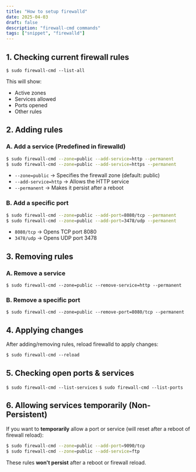 ```yaml
---
title: "How to setup firewalld"
date: 2025-04-03
draft: false
description: "firewall-cmd commands"
tags: ["snippet", "firewalld"]
---
```


## 1. Checking current firewall rules

`$ sudo firewall-cmd --list-all`

This will show:

- Active zones
- Services allowed
- Ports opened
- Other rules

## 2. Adding rules

### A. Add a service (Predefined in firewalld) 

```sh
$ sudo firewall-cmd --zone=public --add-service=http --permanent
$ sudo firewall-cmd --zone=public --add-service=https --permanent
```

- `--zone=public` → Specifies the firewall zone (default: public)
- `--add-service=http` → Allows the HTTP service
- `--permanent` → Makes it persist after a reboot

### B. Add a specific port

```sh
$ sudo firewall-cmd --zone=public --add-port=8080/tcp --permanent
$ sudo firewall-cmd --zone=public --add-port=3478/udp --permanent
```

- `8080/tcp` → Opens TCP port 8080
- `3478/udp` → Opens UDP port 3478

## 3. Removing rules

### A. Remove a service

`$ sudo firewall-cmd --zone=public --remove-service=http --permanent`

### B. Remove a specific port

`$ sudo firewall-cmd --zone=public --remove-port=8080/tcp --permanent`

## 4. Applying changes

After adding/removing rules, reload firewalld to apply changes:

`$ sudo firewall-cmd --reload`

## 5. Checking open ports & services

`$ sudo firewall-cmd --list-services`
`$ sudo firewall-cmd --list-ports`

## 6. Allowing services temporarily (Non-Persistent)

If you want to **temporarily** allow a port or service (will reset after a reboot of firewall reload):

```sh
$ sudo firewall-cmd --zone=public --add-port=9090/tcp
$ sudo firewall-cmd --zone=public --add-service=ftp
```

These rules **won't persist** after a reboot or firewall reload.

